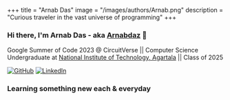 +++
title = "Arnab Das"
image = "/images/authors/Arnab.png"
description = "Curious traveler in the vast universe of programming"
+++

### Hi there, I'm Arnab Das - aka [Arnabdaz](https://gitHub.com/Arnabdaz) 👋

Google Summer of Code 2023 @ CircuitVerse || Computer Science Undergraduate at [National Institute of Technology, Agartala](http://www.nita.ac.in/) || Class of 2025

[![GitHub](https://img.shields.io/badge/github-%23121011.svg?style=for-the-badge&logo=github&logoColor=white)](https://github.io/Arnabdaz)
[![LinkedIn](https://img.shields.io/badge/LinkedIn-0077B5?style=for-the-badge&logo=linkedin&logoColor=white)](https://www.linkedin.com/in/arnabdaz)

### Learning something new each & everyday
